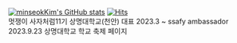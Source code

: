 <!--### Hi there 👋 

**minseokKim6823/minseokKim6823** is a ✨ _special_ ✨ repository because its `README.md` (this file) appears on your GitHub profile.

Here are some ideas to get you started:
-->

[![minseokKim's GitHub stats](https://github-readme-stats.vercel.app/api?username=minseokKim6823)](https://github.com/minseokKim6823/github-readme-stats)
[![Hits](https://hits.seeyoufarm.com/api/count/incr/badge.svg?url=https%3A%2F%2Fgithub.com%2F%2520minseokKim6823%2Fhit-counter&count_bg=%2301DAEF&title_bg=%23555555&icon=&icon_color=%23C0A8A8&title=hits&edge_flat=false)](https://hits.seeyoufarm.com)
<br>
멋쟁이 사자처럼11기 상명대학교(천안) 대표 2023.3 ~
ssafy ambassador 2023.9.23
상명대학교 학교 축제 페이지
 
<!--
- 🔭 I’m currently working on ...
- 🌱 I’m currently learning ...
- 👯 I’m looking to collaborate on ...
- 🤔 I’m looking for help with ...
- 💬 Ask me about ...
- 📫 How to reach me: ...
- 😄 Pronouns: ...
- ⚡ Fun fact: ...
-->
